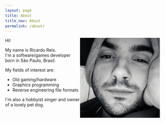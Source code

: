 ```yaml
---
layout: page
title: About
title_nav: About
permalink: /about/
---
```


<img align="right" width="260" height="260" src="/assets/img/me.jpg">
Hi!

My name is Ricardo Reis.<br>
I'm a software/games developer born in São Paulo, Brasil.<br>

My fields of interest are:
- Old gaming/hardware
- Graphics programming
- Reverse engineering file formats

I'm also a hobbyist singer and owner of a lovely pet dog.<br>

